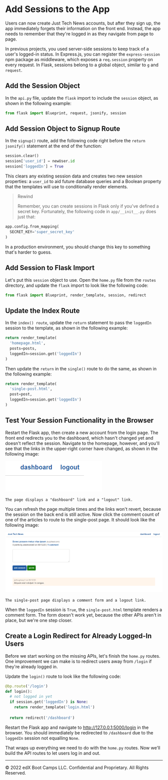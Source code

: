 # Add Sessions to the App

Users can now create Just Tech News accounts, but after they sign up, the app immediately forgets their information on the front end. Instead, the app needs to remember that they're logged in as they navigate from page to page.

In previous projects, you used server-side sessions to keep track of a user's logged-in status. In Express.js, you can register the `express-session` npm package as middleware, which exposes a `req.session` property on every request. In Flask, sessions belong to a global object, similar to `g` and `request`.

## Add the Session Object

In the `api.py` file, update the `flask` import to include the `session` object, as shown in the following example:

```python
from flask import Blueprint, request, jsonify, session
```

## Add Session Object to Signup Route

In the `signup()` route, add the following code right before the `return jsonify()` statement at the end of the function:

```python
session.clear()
session['user_id'] = newUser.id
session['loggedIn'] = True
```

This clears any existing session data and creates two new session properties: a `user_id` to aid future database queries and a Boolean property that the templates will use to conditionally render elements.

>Rewind
>
> Remember, you can create sessions in Flask only if you've defined a secret key. Fortunately, the following code in `app/__init__.py` does just that:

```python
app.config.from_mapping(
  SECRET_KEY='super_secret_key'
)
```

In a production environment, you should change this key to something that's harder to guess.

## Add Session to Flask Import

Let's put this `session` object to use. Open the `home.py` file from the `routes` directory, and update the `flask` import to look like the following code:

```python
from flask import Blueprint, render_template, session, redirect
```

## Update the Index Route

In the `index() route`, update the `return` statement to pass the `loggedIn` session to the template, as shown in the following example:

```python
return render_template(
  'homepage.html',
  posts=posts,
  loggedIn=session.get('loggedIn')
)
```

Then update the `return` in the `single()` route to do the same, as shown in the following example:

```python
return render_template(
  'single-post.html',
  post=post,
  loggedIn=session.get('loggedIn')
)
```

## Test Your Session Functionality in the Browser

Restart the Flask app, then create a new account from the login page. The front end redirects you to the dashboard, which hasn't changed yet and doesn't reflect the session. Navigate to the homepage, however, and you'll see that the links in the upper-right corner have changed, as shown in the following image:

![](../Image/500-logout-link.png)

`The page displays a "dashboard" link and a "logout" link.`

You can refresh the page multiple times and the links won't revert, because the session on the back end is still active. Now click the comment count of one of the articles to route to the single-post page. It should look like the following image:

![](../Image/300-page-preview.png)

`The single-post page displays a comment form and a logout link.`

When the `loggedIn` session is `True`, the `single-post.html` template renders a comment form. The form doesn't work yet, because the other APIs aren't in place, but we're one step closer.

## Create a Login Redirect for Already Logged-In Users

Before we start working on the missing APIs, let's finish the `home.py` routes. One improvement we can make is to redirect users away from `/login` if they're already logged in.

Update the `login()` route to look like the following code:

```python
@bp.route('/login')
def login():
  # not logged in yet
  if session.get('loggedIn') is None:
    return render_template('login.html')

  return redirect('/dashboard')
```

Restart the Flask app and navigate to http://127.0.0.1:5000/login in the browser. You should immediately be redirected to `/dashboard` due to the `loggedIn` session not equalling `None`.

That wraps up everything we need to do with the `home.py` routes. Now we'll build the API routes to let users log in and out.

---
© 2022 edX Boot Camps LLC. Confidential and Proprietary. All Rights Reserved.
